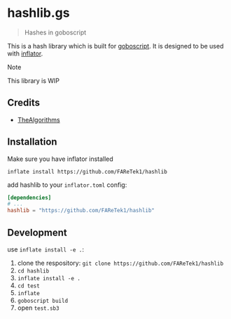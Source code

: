 # hashlib.gs

> Hashes in goboscript 

This is a hash library which is built for [goboscript](https://github.com/aspizu/goboscript).
It is designed to be used with [inflator](https://github.com/faretek1/inflator).

> [!NOTE]
> This library is WIP

## Credits

- [TheAlgorithms](https://thealgorithms.github.io/Python/autoapi/hashes/index.html)

## Installation

Make sure you have inflator installed

`inflate install https://github.com/FAReTek1/hashlib`

add hashlib to your `inflator.toml` config:
```toml
[dependencies]
# ...
hashlib = "https://github.com/FAReTek1/hashlib"
```

## Development

use `inflate install -e .`:

1. clone the respository: `git clone https://github.com/FAReTek1/hashlib`
2. `cd hashlib`
3. `inflate install -e .`
4. `cd test`
5. `inflate`
6. `goboscript build`
7. open `test.sb3`
